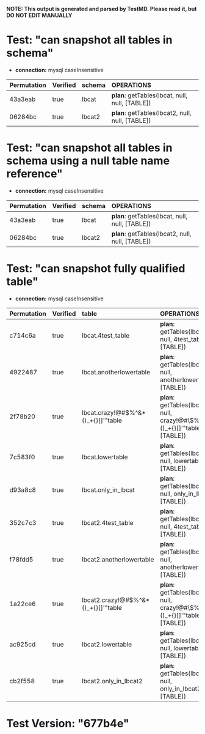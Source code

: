 **NOTE: This output is generated and parsed by TestMD. Please read it, but DO NOT EDIT MANUALLY**

# Test: "can snapshot all tables in schema" #

- **connection:** mysql caseInsensitive

| Permutation | Verified | schema | OPERATIONS
| :---------- | :------- | :----- | :------
| 43a3eab     | true     | lbcat  | **plan**: getTables(lbcat, null, null, [TABLE])
| 06284bc     | true     | lbcat2 | **plan**: getTables(lbcat2, null, null, [TABLE])

# Test: "can snapshot all tables in schema using a null table name reference" #

- **connection:** mysql caseInsensitive

| Permutation | Verified | schema | OPERATIONS
| :---------- | :------- | :----- | :------
| 43a3eab     | true     | lbcat  | **plan**: getTables(lbcat, null, null, [TABLE])
| 06284bc     | true     | lbcat2 | **plan**: getTables(lbcat2, null, null, [TABLE])

# Test: "can snapshot fully qualified table" #

- **connection:** mysql caseInsensitive

| Permutation | Verified | table                                | OPERATIONS
| :---------- | :------- | :----------------------------------- | :------
| c714c6a     | true     | lbcat.4test_table                    | **plan**: getTables(lbcat, null, 4test\_table, [TABLE])
| 4922487     | true     | lbcat.anotherlowertable              | **plan**: getTables(lbcat, null, anotherlowertable, [TABLE])
| 2f78b20     | true     | lbcat.crazy!@#\$%^&*()_+{}[]'"table  | **plan**: getTables(lbcat, null, crazy!@#\\$\%^&*()\_+{}[]'"table, [TABLE])
| 7c583f0     | true     | lbcat.lowertable                     | **plan**: getTables(lbcat, null, lowertable, [TABLE])
| d93a8c8     | true     | lbcat.only_in_lbcat                  | **plan**: getTables(lbcat, null, only\_in\_lbcat, [TABLE])
| 352c7c3     | true     | lbcat2.4test_table                   | **plan**: getTables(lbcat2, null, 4test\_table, [TABLE])
| f78fdd5     | true     | lbcat2.anotherlowertable             | **plan**: getTables(lbcat2, null, anotherlowertable, [TABLE])
| 1a22ce6     | true     | lbcat2.crazy!@#\$%^&*()_+{}[]'"table | **plan**: getTables(lbcat2, null, crazy!@#\\$\%^&*()\_+{}[]'"table, [TABLE])
| ac925cd     | true     | lbcat2.lowertable                    | **plan**: getTables(lbcat2, null, lowertable, [TABLE])
| cb2f558     | true     | lbcat2.only_in_lbcat2                | **plan**: getTables(lbcat2, null, only\_in\_lbcat2, [TABLE])

# Test Version: "677b4e" #